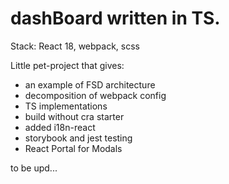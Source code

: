 # dashBoard written in TS. 


Stack: 
React 18, webpack, scss

Little pet-project that gives: 
- an example of FSD architecture
- decomposition of webpack config
- TS implementations
- build without cra starter
- added i18n-react
- storybook and jest testing
- React Portal for Modals

to be upd...


